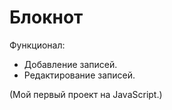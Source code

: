 # Блокнот

Функционал: 
- Добавление записей.
- Редактирование записей.


(Мой первый проект на JavaScript.)
